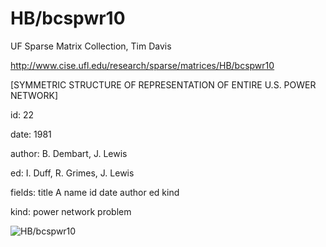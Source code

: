 # HB/bcspwr10

 UF Sparse Matrix Collection, Tim Davis

 http://www.cise.ufl.edu/research/sparse/matrices/HB/bcspwr10

 [SYMMETRIC STRUCTURE OF REPRESENTATION OF ENTIRE U.S. POWER NETWORK]

 id: 22

 date: 1981

 author: B. Dembart, J. Lewis

 ed: I. Duff, R. Grimes, J. Lewis

 fields: title A name id date author ed kind

 kind: power network problem

![HB/bcspwr10](http://yifanhu.net/GALLERY/GRAPHS/GIF_SMALL/HB@bcspwr10.gif)
